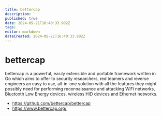 ```yaml
---
title: bettercap
description: 
published: true
date: 2024-05-21T16:40:33.902Z
tags: 
editor: markdown
dateCreated: 2024-05-21T16:40:33.902Z
---
```


# bettercap

bettercap is a powerful, easily extensible and portable framework written in Go which aims to offer to security researchers, red teamers and reverse engineers an easy to use, all-in-one solution with all the features they might possibly need for performing reconnaissance and attacking WiFi networks, Bluetooth Low Energy devices, wireless HID devices and Ethernet networks.

- <https://github.com/bettercap/bettercap>
- <https://www.bettercap.org/>
